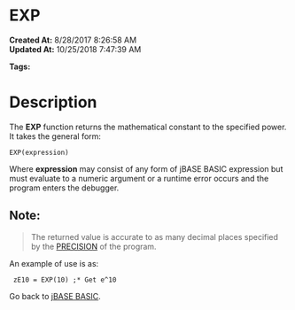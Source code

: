 # EXP

**Created At:** 8/28/2017 8:26:58 AM  
**Updated At:** 10/25/2018 7:47:39 AM  

**Tags:**
<badge text='mathematical operations' vertical='middle' />

# **Description**

The **EXP** function returns the mathematical constant to the specified power. It takes the general form:

```
EXP(expression)
```

Where **expression** may consist of any form of jBASE BASIC expression but must evaluate to a numeric argument or a runtime error occurs and the program enters the debugger.

## Note:


> The returned value is accurate to as many decimal places specified by the [PRECISION](277629-precision) of the program.


An example of use is as:

```
 zE10 = EXP(10) ;* Get e^10
```



Go back to [jBASE BASIC](263498-jbase-basic).


